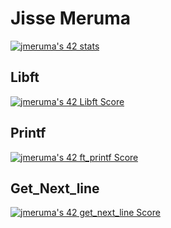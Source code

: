 # Jisse Meruma
[![jmeruma's 42 stats](https://badge42.vercel.app/api/v2/clab6l10b00840fmldpp53p2z/stats?cursusId=21&coalitionId=58)](https://github.com/JaeSeoKim/badge42)

## Libft 
[![jmeruma's 42 Libft Score](https://badge42.vercel.app/api/v2/clab6l10b00840fmldpp53p2z/project/2818183)](https://github.com/JaeSeoKim/badge42)

## Printf
[![jmeruma's 42 ft_printf Score](https://badge42.vercel.app/api/v2/clab6l10b00840fmldpp53p2z/project/2835144)](https://github.com/JaeSeoKim/badge42)

## Get_Next_line
[![jmeruma's 42 get_next_line Score](https://badge42.vercel.app/api/v2/clab6l10b00840fmldpp53p2z/project/2845600)](https://github.com/JaeSeoKim/badge42)
